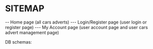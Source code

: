 # SITEMAP

-- Home page (all cars adverts)
--- Login/Register page (user login or register page)
--- My Account page (user account page and user cars advert management page)

DB schemas: 